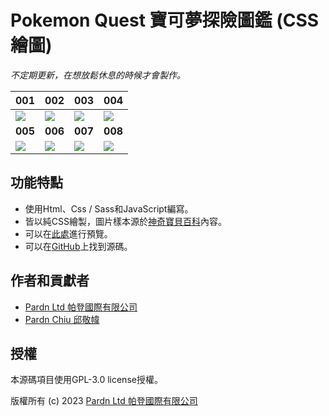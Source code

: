 # Pokemon Quest 寶可夢探險圖鑑 (CSS繪圖)

*不定期更新，在想放鬆休息的時候才會製作。*

| 001 | 002 | 003 | 004 |
| :-- | :-- | :-- | :-- |
| ![](https://media.52poke.com/wiki/9/97/PQ_001_icon.png) | ![](https://media.52poke.com/wiki/1/19/PQ_002_icon.png) | ![](https://media.52poke.com/wiki/0/0d/PQ_003_icon.png) | ![](https://media.52poke.com/wiki/a/a6/PQ_004_icon.png) |
| **005** | **006** | **007** | **008** |
| ![](https://media.52poke.com/wiki/1/18/PQ_005_icon.png) | ![](https://media.52poke.com/wiki/0/0c/PQ_006_icon.png) | ![](https://media.52poke.com/wiki/b/b2/PQ_007_icon.png) | ![](https://media.52poke.com/wiki/c/c4/PQ_008_icon.png) |

## 功能特點

- 使用Html、Css / Sass和JavaScript編寫。
- 皆以純CSS繪製，圖片樣本源於[神奇寶貝百科](https://wiki.52poke.com/zh-hant/宝可梦列表（探险寻宝）)內容。
- 可以在[此處](https://pardnchiu.github.io/pokemon-quest-css-drawing)進行預覽。
- 可以在[GitHub](https://github.com/pardnchiu/pokemon-quest-css-drawing)上找到源碼。

## 作者和貢獻者

- [Pardn Ltd 帕登國際有限公司](https://linkedin.com/company/pardnltd)
- [Pardn Chiu 邱敬幃](https://linkedin.com/in/pardnchiu)

## 授權

本源碼項目使用GPL-3.0 license授權。

版權所有 (c) 2023 [Pardn Ltd 帕登國際有限公司](https://www.linkedin.com/company/pardnltd)
